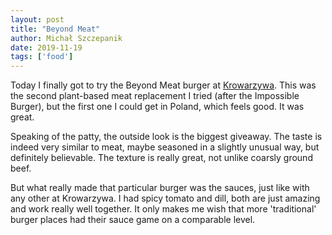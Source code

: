 ```yaml
---
layout: post
title: "Beyond Meat"
author: Michał Szczepanik
date: 2019-11-19
tags: ['food']
---
```


Today I finally got to try the Beyond Meat burger at [Krowarzywa](https://krowarzywa.pl/). This was the second plant-based meat replacement I tried (after the Impossible Burger), but the first one I could get in Poland, which feels good. It was great.

Speaking of the patty, the outside look is the biggest giveaway. The taste is indeed very similar to meat, maybe seasoned in a slightly unusual way, but definitely believable. The texture is really great, not unlike coarsly ground beef.

But what really made that particular burger was the sauces, just like with any other at Krowarzywa. I had spicy tomato and dill, both are just amazing and work really well together. It only makes me wish that more 'traditional' burger places had their sauce game on a comparable level.
